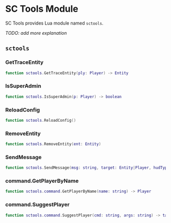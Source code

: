 # SC Tools Module

SC Tools provides Lua module named `sctools`.

*TODO: add more explanation*

## `sctools`

### GetTraceEntity

``` lua
function sctools.GetTraceEntity(ply: Player) -> Entity
```

### IsSuperAdmin

``` lua
function sctools.IsSuperAdmin(p: Player) -> boolean
```

### ReloadConfig

``` lua 
function sctools.ReloadConfig()
```

### RemoveEntity

``` lua
function sctools.RemoveEntity(ent: Entity)
```

### SendMessage

``` lua
function sctools.SendMessage(msg: string, target: Entity|Player, hudType: integer|nil)
```

### command.GetPlayerByName

``` lua
function sctools.command.GetPlayerByName(name: string) -> Player
```

### command.SuggestPlayer

``` lua
function sctools.command.SuggestPlayer(cmd: string, args: string) -> table
```
